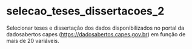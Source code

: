 # selecao_teses_dissertacoes_2
Selecionar teses e dissertação dos dados disponibilizados no portal da dadosabertos capes (https://dadosabertos.capes.gov.br) em função de mais de 20 variáveis.
